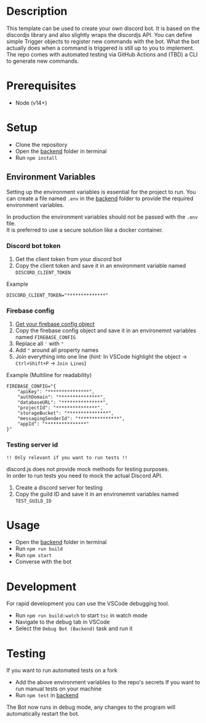 # Description
This template can be used to create your own discord bot.
It is based on the discordjs library and also slightly wraps the discordjs API.
You can define simple Trigger objects to register new commands with the bot.
What the bot actually does when a command is triggered is still up to you to implement.
The repo comes with automated testing via GitHub Actions and (TBD) a CLI to generate new commands. 

# Prerequisites
- Node (v14+)

# Setup
- Clone the repository
- Open the [backend](backend) folder in terminal
- Run `npm install`

## Environment Variables
Setting up the environment variables is essential for the project to run.
You can create a file named `.env` in the [backend](backend) folder to provide the required environment variables.

In production the environment variables should not be passed with the `.env` file.  
It is preferred to use a secure solution like a docker container.

### Discord bot token
1. Get the client token from your discord bot
2. Copy the client token and save it in an environment variable named `DISCORD_CLIENT_TOKEN`

Example
```env
DISCORD_CLIENT_TOKEN="**************"
```
### Firebase config
1. [Get your firebase config object](https://support.google.com/firebase/answer/7015592)
2. Copy the firebase config object and save it in an environemnt variables named `FIREBASE_CONFIG`
3. Replace all `'` with `"`
4. Add `"` around all property names
5. Join everything into one line (_hint:_ In VSCode highlight the object -> `Ctrl+Shift+P` -> `Join Lines`)

Example (Multiline for readability)
```env
FIREBASE_CONFIG="{
    "apiKey": "***************",
    "authDomain": "***************",
    "databaseURL": "***************",
    "projectId": "***************",
    "storageBucket": "***************",
    "messagingSenderId": "***************",
    "appId": "***************"
}"
```
### Testing server id
`!! Only relevant if you want to run tests !!`

discord.js does not provide mock methods for testing purposes.  
In order to run tests you need to mock the actual Discord API.

1. Create a discord server for testing
2. Copy the guild ID and save it in an environemnt variables named `TEST_GUILD_ID`

# Usage
- Open the [backend](backend) folder in terminal
- Run `npm run build`
- Run `npm start`
- Converse with the bot

# Development  
For rapid development you can use the VSCode debugging tool.
- Run `npm run build:watch` to start `tsc` in watch mode
- Navigate to the debug tab in VSCode
- Select the `Debug Bot (Backend)` task and run it

# Testing  
If you want to run automated tests on a fork
- Add the above environment variables to the repo's secrets
If you want to run manual tests on your machine
- Run `npm test` in [backend](backend)

The Bot now runs in debug mode, any changes to the program will automatically restart the bot.
